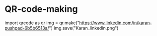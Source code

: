 # QR-code-making

import qrcode as qr
img = qr.make("https://www.linkedin.com/in/karan-pushpad-6b5b6513a/")
img.save("Karan_linkedin.png")
